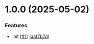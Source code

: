 # 1.0.0 (2025-05-02)


### Features

* init [[#1](https://github.com/d3p1/img-strip-effect/issues/1)] ([aaf7b7d](https://github.com/d3p1/img-strip-effect/commit/aaf7b7d4d9e6d73918d81179de0a03ca9286e685))
